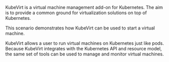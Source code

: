 KubeVirt is a virtual machine management add-on for Kubernetes. The aim is to provide a common ground for virtualization solutions on top of Kubernetes.

This scenario demonstrates how KubeVirt can be used to start a virtual machine.

KubeVirt allows a user to run virtual machines on Kubernetes just like pods. Because KubeVirt integrates with the Kubernetes API and resource model, the same set of tools can be used to manage and monitor virtual machines.
